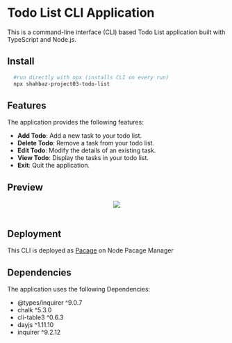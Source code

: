 # Todo List CLI Application

This is a command-line interface (CLI) based Todo List application built with TypeScript and Node.js.

## Install

```sh
  #run directly with npx (installs CLI on every run)
  npx shahbaz-project03-todo-list

```

## Features

The application provides the following features:

- **Add Todo**: Add a new task to your todo list.
- **Delete Todo**: Remove a task from your todo list.
- **Edit Todo**: Modify the details of an existing task.
- **View Todo**: Display the tasks in your todo list.
- **Exit**: Quit the application.

## Preview

  <h4 align="center">
      <img src="/src/utils/app-preview.jpg" />
    </a>
    <br>
    <br>
  </h4>

## Deployment

This CLI is deployed as <a href="https://www.npmjs.com/package/shahbaz-project03-todo-list">Pacage</a> on Node Pacage Manager

## Dependencies

The application uses the following Dependencies:

- @types/inquirer ^9.0.7
- chalk ^5.3.0
- cli-table3 ^0.6.3
- dayjs ^1.11.10
- inquirer ^9.2.12
